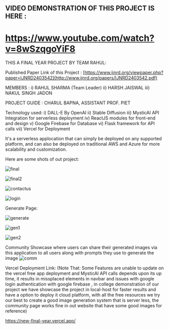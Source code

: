 ## VIDEO DEMONSTRATION OF THIS PROJECT IS HERE : 
# https://www.youtube.com/watch?v=8wSzqgoYiF8

THIS A FINAL YEAR PROJECT BY TEAM RAHUL:

Published Paper Link of this Project : [https://www.ijnrd.org/viewpaper.php?paper=IJNRD2403542](http://www.ijnrd.org/papers/IJNRD2403542.pdf)

MEMBERS : i) RAHUL SHARMA (Team Leader)
         ii) HARSH  JAISWAL
        iii) NAKUL SINGH JADON
        
PROJECT GUIDE :     CHARUL BAPNA,
                ASSISTANT PROF. PIET


Technology used:
i) DALL-E By OpenAI
ii) Stable Diffusion
iii) MysticAI API Integration for serverless deployment
iv) ReactJS modules for front-end and design
v) Google Firebase for Database
vi) Flask framework for API calls
vii) Vercel for Deployment

It's a serverless applocation that can simply be deployed on any supported platform, and can also be deployed on traditional AWS and Azure for more scalability and customization. 


Here are some shots of out project:



![final](https://drive.google.com/uc?id=1m_T_McvIZtD1Ub2fA33WrM_V7n0JhtV8)



![final2](https://drive.google.com/uc?id=13vNSZYS2Q6qJi900tnXlUvLC4GfIcZ8o)



![contactus](https://drive.google.com/uc?id=102BjIy2A3jA73T1M4yst2c_vkPQAjSRN)



![login](https://drive.google.com/uc?id=1fAvHYcOtG3yBecN1kRyPBNcZM80ckxnJ)



Generate Page:


![generate](https://drive.google.com/uc?id=1GXyLWqdVZtWMj-SRmkIsu9R1vnnB9xKf)



![gen1](https://drive.google.com/uc?id=1FmEJRL5oqagbxsOwWBsCnYW5E8vNoUkX)



![gen2](https://drive.google.com/uc?id=1qDA-N6NOPWBteAglQ8t1CtlRuexlS8Qd)


Community Showcase where users can share their generated images via this application to all users along with prompts they use to generate the image 
![comm](https://drive.google.com/uc?id=1TKN5f37ZZxgwn8-YYfX5vbwHJksHJ5vb)








Vercel Deployment Link: (Note That: Some Features are unable to update on the vercel free app deployment and MysticAI API calls depends upon its up time, it results in missplaced elements in navbar and issues with google login authentication with google firebase , in college demonstration of our project we have showcase the project in local-host for faster results and have a option to deploy it cloud platform, with all the free resources we try our best to create a good image generation system that is server less, the community page works fine in out website that have some good images for reference)

https://new-final-year.vercel.app/


